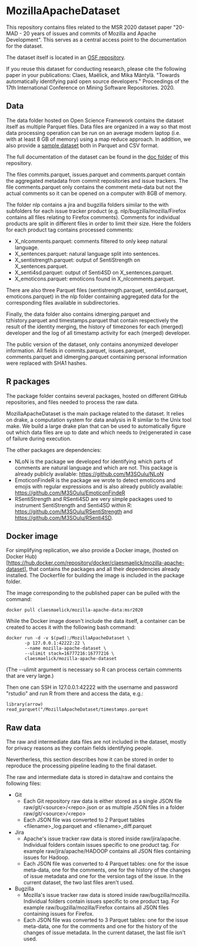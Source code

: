 # MozillaApacheDataset

This repository contains files related to the MSR 2020 dataset paper
"20-MAD - 20 years of issues and commits of Mozilla and Apache
Development". This serves as a central access point to the
documentation for the dataset.

The dataset itself is located in
an [OSF repository](https://osf.io/kvxr4/).

If you reuse this dataset for conducting research, please cite the
following paper in your publications:
Claes, Maëlick, and Mika Mäntylä. "Towards automatically identifying
paid open source developers." Proceedings of the 17th International
Conference on Mining Software Repositories. 2020.

## Data

The data folder hosted on Open Science Framework contains the dataset
itself as multiple Parquet files. Data files are organized in a way so
that most data processing operation can be run on an average modern
laptop (i.e. with at least 8 GB of memory) using a map reduce
approach. In addition, we also provide a [sample dataset](https://github.com/M3SOulu/MozillaApacheDataset-sample) both in
Parquet and CSV format.

The full documentation of the dataset can be found in the
[doc folder](https://github.com/M3SOulu/MozillaApacheDataset/blob/master/data.md) of
this repository.

The files commits.parquet, issues.parquet and comments.parquet contain
the aggregated metadata from commit repositories and issue
trackers. The file comments.parquet only contains the comment
meta-data but not the actual comments so it can be opened on a
computer with 8GB of memory.

The folder nlp contains a jira and bugzilla folders similar to the
with subfolders for each issue tracker product
(e.g. nlp/bugzilla/mozilla/Firefox contains all files relating to
Firefox comments). Comments for individual products are split in
different files in order to limit their size. Here the folders for
each product tag contains processed comments:
* X\_nlcomments.parquet: comments filtered to only keep natural
  language.
* X\_sentences.parquet: natural language split into sentences.
* X\_sentistrength.parquet: output of SentiStrength on X\_sentences.parquet.
* X\_senti4sd.parquet: output of Senti4SD on X\_sentences.parquet.
* X\_emoticons.parquet: emoticons found in X_nlcomments.parquet.

There are also three Parquet files (sentistrength.parquet,
senti4sd.parquet, emoticons.parquet) in the nlp folder containing
aggregated data for the corresponding files available in
subdirectories.

Finally, the data folder also contains idmerging.parquet and
tzhistory.parquet and timestamps.parquet that contain respectively the
result of the identity merging, the history of timezones for each
(merged) developer and the log of all timestamp activity for each
(merged) developer.

The public version of the dataset, only contains anonymized developer
information. All fields in commits.parquet, issues.parquet,
comments.parquet and idmerging.parquet containing personal information
were replaced with SHA1 hashes.

## R packages

The package folder contains several packages, hosted on different
GitHub repositories, and files needed to process the raw data.

MozillaApacheDataset is the main package related to the dataset. It
relies on drake, a computation system for data analysis in R similar
to the Unix tool make. We build a large drake plan that can be used to
automatically figure out which data files are up to date and which
needs to (re)generated in case of failure during execution.

The other packages are dependencies:
* NLoN is the package we developed for identifying which parts of
  comments are natural language and which are not. This package is
  already publicly available: https://github.com/M3SOulu/NLoN
* EmoticonFindeR is the package we wrote to detect emoticons and
  emojis with regular expressions and is also already publicly
  available: https://github.com/M3SOulu/EmoticonFindeR
* RSentiStrength and RSenti4SD are very simple packages used to
  instrument SentiStrength and Senti4SD within R:
  https://github.com/M3SOulu/RSentiStrength and
  https://github.com/M3SOulu/RSenti4SD.

## Docker image

For simplifying replication, we also provide a Docker image, (hosted on Docker
Hub)[https://hub.docker.com/repository/docker/claesmaelick/mozilla-apache-dataset],
that contains the packages and all their dependencies already
installed.
The Dockerfile for building the image is included in the package
folder.

The image corresponding to the published paper can be pulled with the
command:

```
docker pull claesmaelick/mozilla-apache-data:msr2020
```

While the Docker image doesn't include the data itself, a container
can be created to acces it with the following bash command:

```
docker run -d -v $(pwd):/MozillaApacheDataset \
       -p 127.0.0.1:42222:22 \
       --name mozilla-apache-dataset \
       --ulimit stack=16777216:16777216 \
       claesmaelick/mozilla-apache-dataset
```

(The --ulimit argument is necessary so R can process certain comments
that are very large.)

Then one can SSH in 127.0.0.1:42222 with the username and password
"rstudio" and run R from there and access the data, e.g.:

```
library(arrow)
read_parquet("/MozillaApacheDataset/timestamps.parquet
```

## Raw data

The raw and intermediate data files are not included in the dataset,
mostly for privacy reasons as they contain fields identifying people.

Nevertherless, this section describes how it can be stored in order to
reproduce the processing pipeline leading to the final dataset.

The raw and intermediate data is stored in data/raw and contains the following files:
* Git
  * Each Git repository raw data is either stored as a single JSON
    file raw/git/\<source\>/\<repo\>.json or as multiple JSON files in a
    folder raw/git/\<source\>/\<repo\>
  * Each JSON file was converted to 2 Parquet tables
    \<filename\>\_log.parquet and \<filename\>\_diff.parquet
* Jira
  * Apache's issue tracker raw data is stored inside
    raw/jira/apache. Individual folders contain issues specific to one
    product tag. For example raw/jira/apache/HADOOP contains all JSON
    files containing issues for Hadoop.
  * Each JSON file was converted to 4 Parquet tables: one for the
    issue meta-data, one for the comments, one for the history of the
    changes of issue metadata and one for the version tags of the
    issue. In the current dataset, the two last files aren't used.
* Bugzilla
  * Mozilla's issue tracker raw data is stored inside
    raw/bugzilla/mozilla. Individual folders contain issues specific
    to one product tag. For example raw/bugzilla/mozilla/Firefox
    contains all JSON files containing issues for Firefox.
  * Each JSON file was converted to 3 Parquet tables: one for the
    issue meta-data, one for the comments and one for the history of
    the changes of issue metadata. In the current dataset, the last
    file isn't used.

